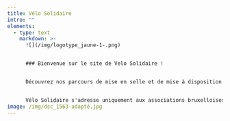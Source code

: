 ```yaml
---
title: Vélo Solidaire
intro: ""
elements:
  - type: text
    markdown: >-
      ![](/img/logotype_jaune-1-.png)


      ### Bienvenue sur le site de Velo Solidaire !


      Découvrez nos parcours de mise en selle et de mise à disposition d'un vélo, réservez une flotte de vélos pour organiser des activités avec votre public, voyez aussi nos services d'accompagnement dans la mise en place de votre projet vélo.


      Vélo Solidaire s'adresse uniquement aux associations bruxelloises.
image: /img/dsc_1563-adapté.jpg
---
```

